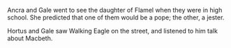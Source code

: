 Ancra and Gale went to see the daughter of Flamel when they were in high school. She predicted that one of them would be a pope; the other, a jester.

Hortus and Gale saw Walking Eagle on the street, and listened to him talk about Macbeth.